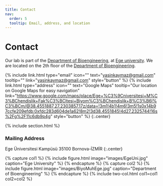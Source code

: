 ```yaml
---
title: Contact
nav:
  order: 5
  tooltip: Email, address, and location
---
```


# <i class="fas fa-envelope"></i>Contact

Our lab is part of the [Department of Bioengineering](), at [Ege university]().
We are located on the 2th floor of the [Department of Bioengineering]().

{%
  include link.html
  type="email"
  icon=""
  text="yasinkaymaz@gmail.com"
  tooltip=""
  link="yasinkaymaz@gmail.com"
  style="button"
%}
{%
  include link.html
  type="address"
  icon=""
  text="Google Maps"
  tooltip="Our location on Google Maps for easy navigation"
  link="https://www.google.com/maps/place/Ege+%C3%9Cniversitesi+M%C3%BChendislik+Fak%C3%BCltesi+Biyom%C3%BChendislik+B%C3%B6l%C3%BCm/@38.4551887,27.2303857,17z/data=!3m1!4b1!4m6!3m5!1s0x14b97ccfe209efdb:0xfdc283d604de1a62!8m2!3d38.4551845!4d27.2325744!16s%2Fg%2F11c6db9p4g"
  style="button"
%}
{:.center}

{% include section.html %}

### <i class="fas fa-mail-bulk"></i>Mailing Address

Ege Üniversitesi Kampüsü 35100
Bornova-İZMİR 
{:.center}

{% capture col1 %}
{%
  include figure.html
  image="images/EgeUni.jpg"
  caption="Ege University"
%}
{% endcapture %}
{% capture col2 %}
{%
  include figure.html
  image="images/BiyoMuhEge.jpg"
  caption="Department of Bioengineering"
%}
{% endcapture %}
{% include two-col.html col1=col1 col2=col2 %}
